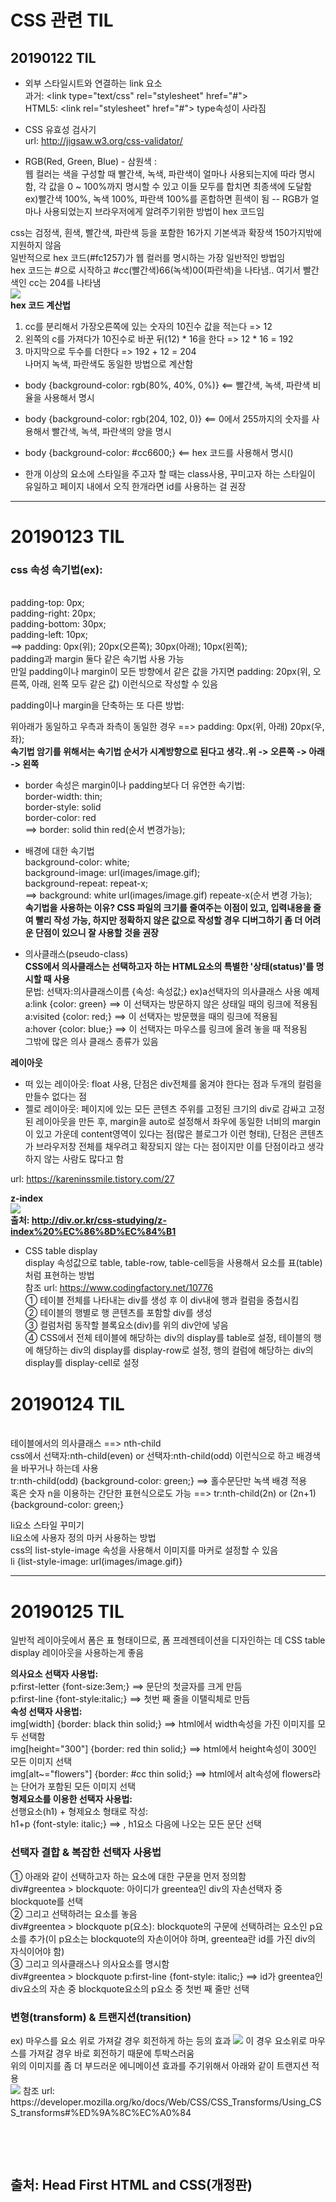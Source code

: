 # CSS 관련 TIL
## 20190122 TIL
* 외부 스타일시트와 연결하는 link 요소 <br>
  과거: \<link type="text/css" rel="stylesheet" href="#"> <br>
  HTML5: \<link rel="stylesheet" href="#"> type속성이 사라짐 <br>

* CSS 유효성 검사기 <br>
url: http://jigsaw.w3.org/css-validator/ <br>

* RGB(Red, Green, Blue) - 삼원색 : <br>
웹 컬러는 색을 구성할 때 빨간색, 녹색, 파란색이 얼마나 사용되는지에 따라 명시함, 각 값을 0 ~ 100%까지 명시할 수 있고 이들 모두를 합치면 최종색에 도달함 ex)빨간색 100%, 녹색 100%, 파란색 100%를 혼합하면 흰색이 됨 -- RGB가 얼마나 사용되었는지 브라우저에게 알려주기위한 방법이 hex 코드임<br>

css는 검정색, 흰색, 빨간색, 파란색 등을 포함한 16가지 기본색과 확장색 150가지밖에 지원하지 않음<br>
일반적으로 hex 코드(#fc1257)가 웹 컬러를 명시하는 가장 일반적인 방법임 <br>
hex 코드는 #으로 시작하고 #cc(빨간색)66(녹색)00(파란색)을 나타냄.. 여기서 빨간색인 cc는 204를 나타냄 <br>
<img src="https://user-images.githubusercontent.com/44331989/51522035-9ca67780-1e6b-11e9-910f-1666bca011e0.jpg"> <br>
<strong>hex 코드 계산법 </strong><br>
1. cc를 분리해서 가장오른쪽에 있는 숫자의 10진수 값을 적는다 => 12 <br>
2. 왼쪽의 c를 가져다가 10진수로 바꾼 뒤(12) * 16을 한다 => 12 * 16 = 192 <br>
3. 마지막으로 두수를 더한다 => 192 + 12 = 204 <br>
나머지 녹색, 파란색도 동일한 방법으로 계산함 <br>

* body {background-color: rgb(80%, 40%, 0%)}   <== 빨간색, 녹색, 파란색 비율을 사용해서 명시  <br>
* body {background-color: rgb(204, 102, 0)}    <== 0에서 255까지의 숫자를 사용해서 빨간색, 녹색, 파란색의 양을 명시 <br>
* body {background-color: #cc6600;}    <== hex 코드를 사용해서 명시()<br>

* 한개 이상의 요소에 스타일을 주고자 할 때는 class사용, 꾸미고자 하는 스타일이 유일하고 페이지 내에서 오직 한개라면 id를 사용하는 걸 권장 <br>
<hr>
<h1>20190123 TIL</h1>
<h3>css 속성 속기법(ex):</h3> <br>
    padding-top: 0px; <br>
    padding-right: 20px; <br>
    padding-bottom: 30px; <br>
    padding-left: 10px;   <br>
==> padding: 0px(위); 20px(오른쪽); 30px(아래); 10px(왼쪽); <br>
padding과 margin 둘다 같은 속기법 사용 가능 <br>
만일 padding이나 margin이 모든 방향에서 같은 값을 가지면 padding: 20px(위, 오른쪽, 아래, 왼쪽 모두 같은 값) 이런식으로 작성할 수 있음 <br>

padding이나 margin을 단축하는 또 다른 방법: <br>

위아래가 동일하고 우측과 좌측이 동일한 경우 ==> padding: 0px(위, 아래) 20px(우,좌); <br>
<strong>속기법 암기를 위해서는 속기법 순서가 시계방향으로 된다고 생각..위 -> 오른쪽 -> 아래 -> 왼쪽 </strong><br>

* border 속성은 margin이나 padding보다 더 유연한 속기법: <br>
border-width: thin; <br>
border-style: solid <br>
border-color: red <br>
==> border: solid thin red(순서 변경가능); <br>

* 배경에 대한 속기법 <br>
background-color: white; <br>
background-image: url(images/image.gif); <br>
background-repeat: repeat-x; <br>
==> background: white url(images/image.gif) repeate-x(순서 변경 가능); <br>
<strong>속기법을 사용하는 이유? CSS 파일의 크기를 줄여주는 이점이 있고, 입력내용을 줄여 빨리 작성 가능, 하지만 정확하지 않은 값으로 작성할 경우 디버그하기 좀 더 어려운 단점이 있으니 잘 사용할 것을 권장</strong>

* 의사클래스(pseudo-class) <br>
<strong>CSS에서 의사클래스는 선택하고자 하는 HTML요소의 특별한 '상태(status)'를 명시할 때 사용</strong> <br>
<string>문법: 선택자:의사클래스이름 {속성: 속성값;}</strong>
ex)a선택자의 의사클래스 사용 예제<br>
a:link {color: green} ==> 이 선택자는 방문하지 않은 상태일 때의 링크에 적용됨 <br>
a:visited {color: red;}  ==> 이 선택자는 방문했을 때의 링크에 적용됨 <br>
a:hover {color: blue;}  ==> 이 선택자는 마우스를 링크에 올려 놓을 때 적용됨 <br> 
그밖에 많은 의사 클래스 종류가 있음 <br>

<strong>레이아웃</strong> <br>
* 떠 있는 레이아웃: float 사용, 단점은 div전체를 옮겨야 한다는 점과 두개의 컬럼을 만들수 없다는 점<br> 
* 젤로 레이아웃: 페이지에 있는 모든 콘텐츠 주위를 고정된 크기의 div로 감싸고 고정된 레이아웃을 만든 후, margin을 auto로 설정해서 좌우에 동일한 너비의 margin이 있고 가운데 content영역이 있다는 점(많은 블로그가 이런 형태), 단점은 콘텐츠가 브라우저창 전체를 채우려고 확장되지 않는 다는 점이지만 이를 단점이라고 생각하지 않는 사람도 많다고 함 <br>

url: https://kareninssmile.tistory.com/27 <br>


<strong>z-index</strong> <br>
<img src="https://user-images.githubusercontent.com/44331989/51593414-76e5a500-1f35-11e9-9126-97c96ab595d1.JPG"> <br>
<strong>출처: http://div.or.kr/css-studying/z-index%20%EC%86%8D%EC%84%B1</strong><br>

* CSS table display <br>
display 속성값으로 table, table-row, table-cell등을 사용해서 요소를 표(table)처럼 표현하는 방법 <br>
참조 url: https://www.codingfactory.net/10776 <br>
① 테이블 전체를 나타내는 div를 생성 후 이 div내에 행과 컬럼을 중첩시킴 <br>
② 테이블의 행별로 행 콘텐츠를 포함할 div를 생성 <br>
③ 컬럼처럼 동작할 블록요소(div)를 위의 div안에 넣음 <br>
④ CSS에서 전체 테이블에 해당하는 div의 display를 table로 설정, 테이블의 행에 해당하는 div의 display를 display-row로 설정, 행의 컬럼에 해당하는 div의 display를 display-cell로 설정 <br>
<h1>20190124 TIL</h1> <br>
테이블에서의 의사클래스 ==> nth-child <br>
css에서 선택자:nth-child(even) or 선택자:nth-child(odd) 이런식으로 하고 배경색을 바꾸거나 하는데 사용 <br>
tr:nth-child(odd) {background-color: green;} ==> 홀수문단만 녹색 배경 적용 <br> 
혹은 숫자 n을 이용하는 간단한 표현식으로도 가능 ==> tr:nth-child(2n) or (2n+1) {background-color: green;} <br>

li요소 스타일 꾸미기 <br>
li요소에 사용자 정의 마커 사용하는 방법 <br>
css의 list-style-image 속성을 사용해서 이미지를 마커로 설정할 수 있음 <br>
li {list-style-image: url(images/image.gif)} <br>
<hr>

<h1>20190125 TIL</h1>
일반적 레이아웃에서 폼은 표 형태이므로, 폼 프레젠테이션을 디자인하는 데 CSS table display 레이아웃을 사용하는게 좋음 <br>
<p></p>
<strong>의사요소 선택자 사용법:</strong> <br>
p:first-letter {font-size:3em;}  ==> 문단의 첫글자를 크게 만듬 <br>
p:first-line {font-style:italic;}  ==> 첫번 째 줄을 이탤릭체로 만듬 <br>
<strong>속성 선택자 사용법:</strong> <br>
img[width] {border: black thin solid;} ==> html에서 width속성을 가진 이미지를 모두 선택함 <br>
img[height="300"] {border: red thin solid;}  ==> html에서 height속성이 300인 모든 이미지 선택 <br>
img[alt~="flowers"] {border: #cc thin solid;}  ==> html에서 alt속성에 flowers라는 단어가 포함된 모든 이미지 선택 <br>
<strong>형제요소를 이용한 선택자 사용법: </strong> <br>
선행요소(h1) + 형제요소 형태로 작성: <br>
h1+p {font-style: italic;} ==> , h1요소 다음에 나오는 모든 문단 선택 <br>
<h3>선택자 결합 & 복잡한 선택자 사용법</h3> 
① 아래와 같이 선택하고자 하는 요소에 대한 구문을 먼저 정의함 <br>
div#greentea > blockquote: 아이디가 greentea인 div의 자손선택자 중 blockquote를 선택 <br>
② 그리고 선택하려는 요소를 놓음 <br>
div#greentea > blockquote p(요소): blockquote의 구문에 선택하려는 요소인 p요소를 추가(이 p요소는 blockquote의 자손이어야 하며, greentea란 id를 가진 div의 자식이어야 함) <br>
③ 그리고 의사클래스나 의사요소를 명시함 <br>
div#greentea > blockquote p:first-line {font-style: italic;} ==> id가 greentea인 div요소의 자손 중 blockquote요소의 p요소 중 첫번 째 줄만 선택 <br>

<h3>변형(transform) & 트랜지션(transition)</h3> 
ex) 마우스를 요소 위로 가져갈 경우 회전하게 하는 등의 효과
<img src="https://user-images.githubusercontent.com/44331989/51727180-2cd3ff00-20ae-11e9-9f0d-7262a3260639.png">
이 경우 요소위로 마우스를 가져갈 경우 바로 회전하기 때문에 투박스러움<br>
위의 이미지를 좀 더 부드러운 에니메이션 효과를 주기위해서 아래와 같이 트랜지션 적용 <br>
<img src="https://user-images.githubusercontent.com/44331989/51727311-c1d6f800-20ae-11e9-8397-611358a6dc1d.png">
참조 url: https://developer.mozilla.org/ko/docs/Web/CSS/CSS_Transforms/Using_CSS_transforms#%ED%9A%8C%EC%A0%84 <br>





 






  
  
<p><br> 
<p><br>
  
    
<h2>출처: Head First HTML and CSS(개정판)</h2>
